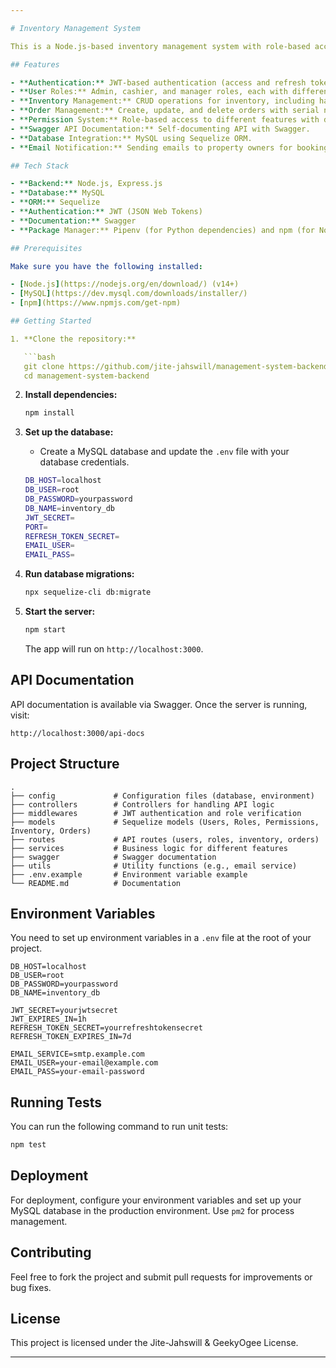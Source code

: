 ```yaml
---

# Inventory Management System

This is a Node.js-based inventory management system with role-based access control (RBAC), allowing different roles (admin, cashier, and manager) to manage inventory, orders, serial codes, and user permissions. The system also supports JWT-based authentication, order creation, and invoice management.

## Features

- **Authentication:** JWT-based authentication (access and refresh tokens).
- **User Roles:** Admin, cashier, and manager roles, each with different access levels.
- **Inventory Management:** CRUD operations for inventory, including handling serial codes.
- **Order Management:** Create, update, and delete orders with serial number allocation and invoice generation.
- **Permission System:** Role-based access to different features with dynamic permission assignment.
- **Swagger API Documentation:** Self-documenting API with Swagger.
- **Database Integration:** MySQL using Sequelize ORM.
- **Email Notification:** Sending emails to property owners for booking confirmations.

## Tech Stack

- **Backend:** Node.js, Express.js
- **Database:** MySQL
- **ORM:** Sequelize
- **Authentication:** JWT (JSON Web Tokens)
- **Documentation:** Swagger
- **Package Manager:** Pipenv (for Python dependencies) and npm (for Node.js dependencies)

## Prerequisites

Make sure you have the following installed:

- [Node.js](https://nodejs.org/en/download/) (v14+)
- [MySQL](https://dev.mysql.com/downloads/installer/)
- [npm](https://www.npmjs.com/get-npm)

## Getting Started

1. **Clone the repository:**

   ```bash
   git clone https://github.com/jite-jahswill/management-system-backend.git
   cd management-system-backend
   ```

2. **Install dependencies:**

   ```bash
   npm install
   ```

3. **Set up the database:**

   - Create a MySQL database and update the `.env` file with your database credentials.

   ```bash
   DB_HOST=localhost
   DB_USER=root
   DB_PASSWORD=yourpassword
   DB_NAME=inventory_db
   JWT_SECRET=
   PORT=
   REFRESH_TOKEN_SECRET=
   EMAIL_USER=
   EMAIL_PASS=
   ```

4. **Run database migrations:**

   ```bash
   npx sequelize-cli db:migrate
   ```

5. **Start the server:**

   ```bash
   npm start
   ```

   The app will run on `http://localhost:3000`.

## API Documentation

API documentation is available via Swagger. Once the server is running, visit:

```
http://localhost:3000/api-docs
```

## Project Structure

```
.
├── config             # Configuration files (database, environment)
├── controllers        # Controllers for handling API logic
├── middlewares        # JWT authentication and role verification
├── models             # Sequelize models (Users, Roles, Permissions, Inventory, Orders)
├── routes             # API routes (users, roles, inventory, orders)
├── services           # Business logic for different features
├── swagger            # Swagger documentation
├── utils              # Utility functions (e.g., email service)
├── .env.example       # Environment variable example
└── README.md          # Documentation
```

## Environment Variables

You need to set up environment variables in a `.env` file at the root of your project.

```env
DB_HOST=localhost
DB_USER=root
DB_PASSWORD=yourpassword
DB_NAME=inventory_db

JWT_SECRET=yourjwtsecret
JWT_EXPIRES_IN=1h
REFRESH_TOKEN_SECRET=yourrefreshtokensecret
REFRESH_TOKEN_EXPIRES_IN=7d

EMAIL_SERVICE=smtp.example.com
EMAIL_USER=your-email@example.com
EMAIL_PASS=your-email-password
```

## Running Tests

You can run the following command to run unit tests:

```bash
npm test
```

## Deployment

For deployment, configure your environment variables and set up your MySQL database in the production environment. Use `pm2` for process management.

## Contributing

Feel free to fork the project and submit pull requests for improvements or bug fixes.

## License

This project is licensed under the Jite-Jahswill & GeekyOgee License.

---
```

